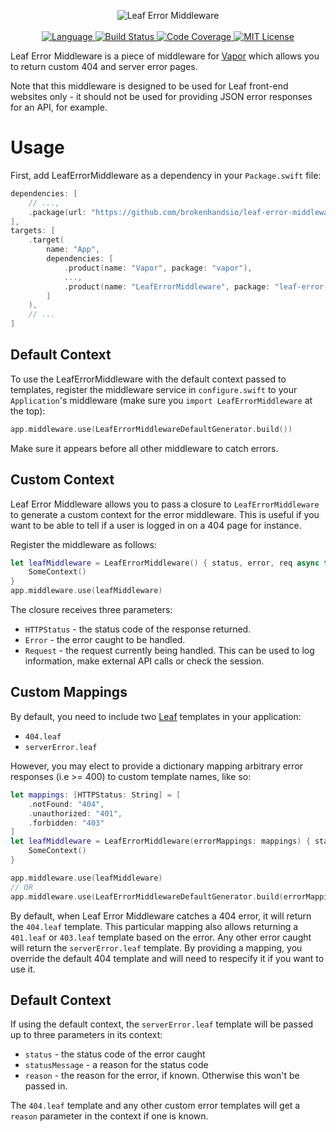 <p align="center">
    <img src="https://user-images.githubusercontent.com/9938337/31054113-7cac93d8-a6a3-11e7-84ae-e98c57129a72.png" alt="Leaf Error Middleware">
    <br>
    <br>
    <a href="https://swift.org">
        <img src="http://img.shields.io/badge/Swift-5.2-brightgreen.svg" alt="Language">
    </a>
    <a href="https://github.com/brokenhandsio/leaf-error-middleware/actions">
        <img src="https://github.com/brokenhandsio/leaf-error-middleware/workflows/CI/badge.svg?branch=main" alt="Build Status">
    </a>
    <a href="https://codecov.io/gh/brokenhandsio/leaf-error-middleware">
        <img src="https://codecov.io/gh/brokenhandsio/leaf-error-middleware/branch/main/graph/badge.svg" alt="Code Coverage">
    </a>
    <a href="https://raw.githubusercontent.com/brokenhandsio/leaf-error-middleware/main/LICENSE">
        <img src="https://img.shields.io/badge/license-MIT-blue.svg" alt="MIT License">
    </a>
</p>

Leaf Error Middleware is a piece of middleware for [Vapor](https://github.com/vapor/vapor) which allows you to return custom 404 and server error pages.

Note that this middleware is designed to be used for Leaf front-end websites only - it should not be used for providing JSON error responses for an API, for example.

# Usage

First, add LeafErrorMiddleware as a dependency in your `Package.swift` file:

```swift
dependencies: [
    // ...,
    .package(url: "https://github.com/brokenhandsio/leaf-error-middleware.git", from: "4.0.0")
],
targets: [
    .target(
        name: "App", 
        dependencies: [
            .product(name: "Vapor", package: "vapor"),
            ..., 
            .product(name: "LeafErrorMiddleware", package: "leaf-error-middleware")
        ]
    ),
    // ...
]
```

## Default Context

To use the LeafErrorMiddleware with the default context passed to templates, register the middleware service in `configure.swift` to your `Application`'s middleware (make sure you `import LeafErrorMiddleware` at the top):

```swift
app.middleware.use(LeafErrorMiddlewareDefaultGenerator.build())
```

Make sure it appears before all other middleware to catch errors.

## Custom Context

Leaf Error Middleware allows you to pass a closure to `LeafErrorMiddleware` to generate a custom context for the error middleware. This is useful if you want to be able to tell if a user is logged in on a 404 page for instance.

Register the middleware as follows:

```swift
let leafMiddleware = LeafErrorMiddleware() { status, error, req async throws -> SomeContext in
    SomeContext()
}
app.middleware.use(leafMiddleware)
```

The closure receives three parameters:

* `HTTPStatus` - the status code of the response returned.
* `Error` - the error caught to be handled.
* `Request` - the request currently being handled. This can be used to log information, make external API calls or check the session.

## Custom Mappings

By default, you need to include two [Leaf](https://github.com/vapor/leaf) templates in your application:

* `404.leaf`
* `serverError.leaf`

However, you may elect to provide a dictionary mapping arbitrary error responses (i.e >= 400) to custom template names, like so:

```swift
let mappings: [HTTPStatus: String] = [
    .notFound: "404",
    .unauthorized: "401",
    .forbidden: "403"
]
let leafMiddleware = LeafErrorMiddleware(errorMappings: mappings) { status, error, req async throws -> SomeContext in
    SomeContext()
}

app.middleware.use(leafMiddleware)
// OR
app.middleware.use(LeafErrorMiddlewareDefaultGenerator.build(errorMappings: mapping))
```

By default, when Leaf Error Middleware catches a 404 error, it will return the `404.leaf` template. This particular mapping also allows returning a `401.leaf` or `403.leaf` template based on the error. Any other error caught will return the `serverError.leaf` template. By providing a mapping, you override the default 404 template and will need to respecify it if you want to use it.

## Default Context

If using the default context, the `serverError.leaf` template will be passed up to three parameters in its context:

* `status` - the status code of the error caught
* `statusMessage` - a reason for the status code
* `reason` - the reason for the error, if known. Otherwise this won't be passed in.

The `404.leaf` template and any other custom error templates will get a `reason` parameter in the context if one is known.
